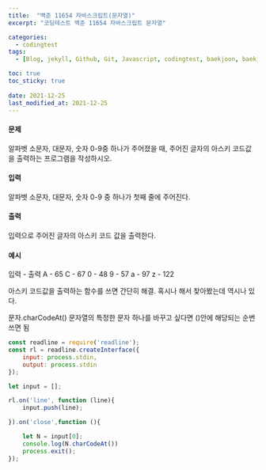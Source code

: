 ```yaml
---
title:  "백준 11654 자바스크립트(문자열)"
excerpt: "코딩테스트 백준 11654 자바스크립트 문자열"

categories:
  - codingtest
tags:
  - [Blog, jekyll, Github, Git, Javascript, codingtest, baekjoon, baekjoon 11654, Node.js ]

toc: true
toc_sticky: true
 
date: 2021-12-25
last_modified_at: 2021-12-25
---
```

#### 문제
알파벳 소문자, 대문자, 숫자 0-9중 하나가 주어졌을 때, 주어진 글자의 아스키 코드값을 출력하는 프로그램을 작성하시오.

#### 입력
알파벳 소문자, 대문자, 숫자 0-9 중 하나가 첫째 줄에 주어진다.

#### 출력
입력으로 주어진 글자의 아스키 코드 값을 출력한다.

#### 예시
입력  -  출력
A   -   65
C   -   67
0   -   48
9   -   57
a   -   97
z   -   122

아스키 코드값을 출력하는 함수를 쓰면 간단히 해결.
혹시나 해서 찾아봤는데 역시나 있다.

문자.charCodeAt()
문자열의 특정한 문자 하나를 바꾸고 싶다면 ()안에 해당되는 순번 쓰면 됨
``` javascript
const readline = require('readline');
const rl = readline.createInterface({
    input: process.stdin,
    output: process.stdin
});

let input = [];

rl.on('line', function (line){
    input.push(line);

}).on('close',function (){

    let N = input[0];
    console.log(N.charCodeAt())
    process.exit();
});
```